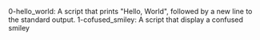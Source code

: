 0-hello_world: A script that prints "Hello, World", followed by a new line to the standard output.
1-cofused_smiley: A script that display a confused smiley
